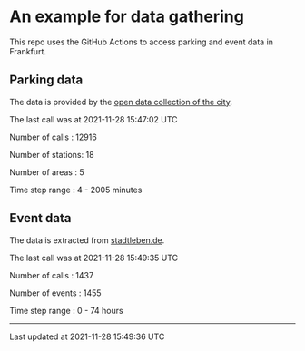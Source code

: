 # An example for data gathering

This repo uses the GitHub Actions to access parking and event data in Frankfurt.

## Parking data
The data is provided by the [open data collection of the city](https://www.offenedaten.frankfurt.de/).

The last call was at 2021-11-28 15:47:02 UTC

Number of calls   : 12916

Number of stations:    18

Number of areas   :     5

Time step range   :     4 -  2005 minutes


## Event data
The data is extracted from [stadtleben.de](https://stadtleben.de/frankfurt/).

The last call was at 2021-11-28 15:49:35 UTC

Number of calls   : 1437

Number of events  : 1455

Time step range   :    0 -   74 hours


----

Last updated at 2021-11-28 15:49:36 UTC
